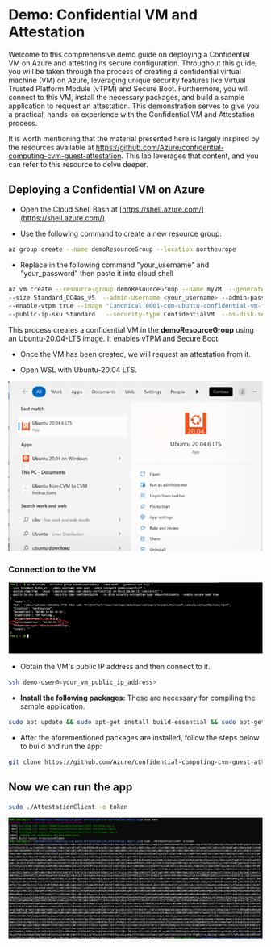 # Demo: Confidential VM and Attestation

Welcome to this comprehensive demo guide on deploying a Confidential VM on Azure and attesting its secure configuration. Throughout this guide, you will be taken through the process of creating a confidential virtual machine (VM) on Azure, leveraging unique security features like Virtual Trusted Platform Module (vTPM) and Secure Boot. Furthermore, you will connect to this VM, install the necessary packages, and build a sample application to request an attestation. This demonstration serves to give you a practical, hands-on experience with the Confidential VM and Attestation process. 

It is worth mentioning that the material presented here is largely inspired by the resources available at https://github.com/Azure/confidential-computing-cvm-guest-attestation.
This lab leverages that content, and you can refer to this resource to delve deeper.

## Deploying a Confidential VM on Azure

- Open the Cloud Shell Bash at [https://shell.azure.com/](https://shell.azure.com/).

- Use the following command to create a new resource group:


```bash
az group create --name demoResourceGroup --location northeurope
```

- Replace in the following command "your_username" and "your_password" then paste it into cloud shell

```bash
az vm create --resource-group demoResourceGroup --name myVM  --generate-ssh-keys \
--size Standard_DC4as_v5  --admin-username <your_username> --admin-password <your_password> \
--enable-vtpm true --image "Canonical:0001-com-ubuntu-confidential-vm-focal:20_04-lts-cvm:latest" \
--public-ip-sku Standard   --security-type ConfidentialVM  --os-disk-security-encryption-type VMGuestStateOnly --enable-secure-boot true
```
This process creates a confidential VM in the **demoResourceGroup** using an Ubuntu-20.04-LTS image. It enables vTPM and Secure Boot.

- Once the VM has been created, we will request an attestation from it.

- Open WSL with Ubuntu-20.04 LTS.

  
<kbd>
<img src="images/ubuntu.png">
</kbd>


### Connection to the VM

<kbd>
<img src="images/public_ip.png">
</kbd>


- Obtain the VM's public IP address and then connect to it.


```bash
ssh demo-user@<your_vm_public_ip_address>
```
- **Install the following packages:** These are necessary for compiling the sample application.

  
```bash
sudo apt update && sudo apt-get install build-essential && sudo apt-get install libcurl4-openssl-dev && sudo apt-get install libjsoncpp-dev && sudo apt-get install libboost-all-dev && sudo apt install nlohmann-json3-dev && wget https://packages.microsoft.com/repos/azurecore/pool/main/a/azguestattestation1/azguestattestation1_1.0.2_amd64.deb && sudo dpkg -i azguestattestation1_1.0.2_amd64.deb
```
- After the aforementioned packages are installed, follow the steps below to build and run the app:

```bash
git clone https://github.com/Azure/confidential-computing-cvm-guest-attestation.git && cd confidential-computing-cvm-guest-attestation/cvm-attestation-sample-app && sudo apt install cmake && sudo apt install g++ && sudo cmake . && sudo make 
```

## Now we can run the app
  
```bash
sudo ./AttestationClient -o token
```
<img src="images/token_result.png">
</kbd>

